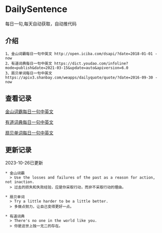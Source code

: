 # DailySentence

每日一句,每天自动获取，自动推代码

## 介绍

```
1、金山词霸每日一句中英文 http://open.iciba.com/dsapi/?date=2018-01-01 - now
2、有道词典每日一句中英文 https://dict.youdao.com/infoline?mode=publish&date=2021-03-15&update=auto&apiversion=6.0
3、扇贝单词每日一句中英文 https://apiv3.shanbay.com/weapps/dailyquote/quote/?date=2016-09-30 - now
```

## 查看记录

[金山词霸每日一句中英文](./data/iciba/)

[有道词典每日一句中英文](./data/youdao/)

[扇贝单词每日一句中英文](./data/shanbay/)

## 更新记录
2023-10-26已更新 
```
* 金山词霸
  > Use the losses and failures of the past as a reason for action, not inaction.
  > 过去的损失和失败经验，应是你采取行动，而非不采取行动的理由。

* 扇贝单词
  > Try a little harder to be a little better.
  > 多做点努力，让自己变得更好一点。

* 有道词典
  > There's no one in the world like you.
  > 你是这世上独一无二的存在。

```
